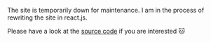 The site is temporarily down for maintenance. I am in the process of rewriting the site in react.js.

Please have a look at the [source code](https://github.com/Xinhe-Yu/xinhe-yu.github.io) if you are interested 🐱